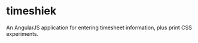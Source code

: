 timeshiek
=========

An AngularJS application for entering timesheet information, plus print CSS experiments.